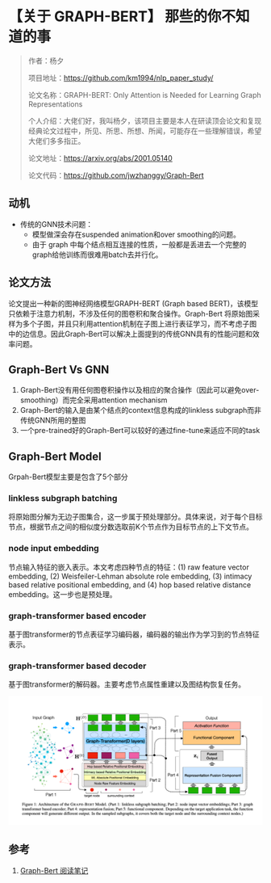# 【关于 GRAPH-BERT】 那些的你不知道的事 

> 作者：杨夕
> 
> 项目地址：https://github.com/km1994/nlp_paper_study/
> 
> 论文名称：GRAPH-BERT: Only Attention is Needed for Learning Graph Representations
> 
> 个人介绍：大佬们好，我叫杨夕，该项目主要是本人在研读顶会论文和复现经典论文过程中，所见、所思、所想、所闻，可能存在一些理解错误，希望大佬们多多指正。
> 
> 论文地址：https://arxiv.org/abs/2001.05140
> 
> 论文代码：https://github.com/jwzhanggy/Graph-Bert

## 动机

- 传统的GNN技术问题：
    - 模型做深会存在suspended animation和over smoothing的问题。
    - 由于 graph 中每个结点相互连接的性质，一般都是丢进去一个完整的graph给他训练而很难用batch去并行化。

## 论文方法

论文提出一种新的图神经网络模型GRAPH-BERT (Graph based BERT)，该模型只依赖于注意力机制，不涉及任何的图卷积和聚合操作。Graph-Bert 将原始图采样为多个子图，并且只利用attention机制在子图上进行表征学习，而不考虑子图中的边信息。因此Graph-Bert可以解决上面提到的传统GNN具有的性能问题和效率问题。

## Graph-Bert Vs GNN

1. Graph-Bert没有用任何图卷积操作以及相应的聚合操作（因此可以避免over-smoothing）而完全采用attention mechanism
2. Graph-Bert的输入是由某个结点的context信息构成的linkless subgraph而非传统GNN所用的整图
3. 一个pre-trained好的Graph-Bert可以较好的通过fine-tune来适应不同的task

## Graph-Bert Model

Grpah-Bert模型主要是包含了5个部分

### linkless subgraph batching

将原始图分解为无边子图集合，这一步属于预处理部分。具体来说，对于每个目标节点，根据节点之间的相似度分数选取前K个节点作为目标节点的上下文节点。

### node input embedding

节点输入特征的嵌入表示。本文考虑四种节点的特征：(1) raw feature vector embedding, (2) Weisfeiler-Lehman absolute role embedding, (3) intimacy based relative positional embedding, and (4) hop based relative distance embedding。这一步也是预处理。

### graph-transformer based encoder

基于图transformer的节点表征学习编码器，编码器的输出作为学习到的节点特征表示。

### graph-transformer based decoder

基于图transformer的解码器。主要考虑节点属性重建以及图结构恢复任务。

![](img/model.png)


## 参考

1. [Graph-Bert 阅读笔记](https://zhuanlan.zhihu.com/p/150367881)